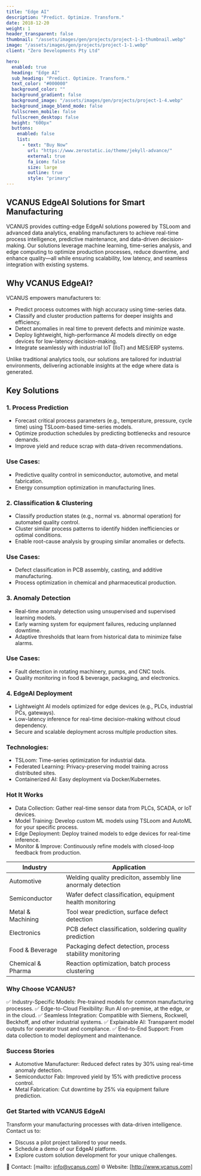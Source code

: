 ```yaml
---
title: "Edge AI"
description: "Predict. Optimize. Transform."
date: 2018-12-20
weight: 1
header_transparent: false
thumbnail: "/assets/images/gen/projects/project-1-1-thumbnail.webp"
image: "/assets/images/gen/projects/project-1-1.webp"
client: "Zero Developments Pty Ltd"

hero:
  enabled: true
  heading: "Edge AI"
  sub_heading: "Predict. Optimize. Transform."
  text_color: "#000000"
  background_color: ""
  background_gradient: false
  background_image: "/assets/images/gen/projects/project-1-4.webp"
  background_image_blend_mode: false
  fullscreen_mobile: false
  fullscreen_desktop: false
  height: "600px"
  buttons:
    enabled: false
    list:
      - text: "Buy Now"
        url: "https://www.zerostatic.io/theme/jekyll-advance/"
        external: true
        fa_icon: false
        size: large
        outline: true
        style: "primary"
---
```


## VCANUS EdgeAI Solutions for Smart Manufacturing

VCANUS provides cutting-edge EdgeAI solutions powered by TSLoom and advanced data analytics, enabling manufacturers to achieve real-time process intelligence, predictive maintenance, and data-driven decision-making. Our solutions leverage machine learning, time-series analysis, and edge computing to optimize production processes, reduce downtime, and enhance quality—all while ensuring scalability, low latency, and seamless integration with existing systems.

## Why VCANUS EdgeAI?

VCANUS empowers manufacturers to:

- Predict process outcomes with high accuracy using time-series data.
- Classify and cluster production patterns for deeper insights and efficiency.
- Detect anomalies in real time to prevent defects and minimize waste.
- Deploy lightweight, high-performance AI models directly on edge devices for low-latency decision-making.
- Integrate seamlessly with industrial IoT (IIoT) and MES/ERP systems.

Unlike traditional analytics tools, our solutions are tailored for industrial environments, delivering actionable insights at the edge where data is generated.

## Key Solutions

### 1. Process Prediction
- Forecast critical process parameters (e.g., temperature, pressure, cycle time) using TSLoom-based time-series models.
- Optimize production schedules by predicting bottlenecks and resource demands.
- Improve yield and reduce scrap with data-driven recommendations.
### Use Cases:
- Predictive quality control in semiconductor, automotive, and metal fabrication.
- Energy consumption optimization in manufacturing lines.


### 2. Classification & Clustering
- Classify production states (e.g., normal vs. abnormal operation) for automated quality control.
- Cluster similar process patterns to identify hidden inefficiencies or optimal conditions.
- Enable root-cause analysis by grouping similar anomalies or defects.
### Use Cases:
- Defect classification in PCB assembly, casting, and additive manufacturing.
- Process optimization in chemical and pharmaceutical production.


### 3. Anomaly Detection
- Real-time anomaly detection using unsupervised and supervised learning models.
- Early warning system for equipment failures, reducing unplanned downtime.
- Adaptive thresholds that learn from historical data to minimize false alarms.
### Use Cases:
- Fault detection in rotating machinery, pumps, and CNC tools.
- Quality monitoring in food & beverage, packaging, and electronics.


### 4. EdgeAI Deployment
- Lightweight AI models optimized for edge devices (e.g., PLCs, industrial PCs, gateways).
- Low-latency inference for real-time decision-making without cloud dependency.
- Secure and scalable deployment across multiple production sites.
### Technologies:
- TSLoom: Time-series optimization for industrial data.
- Federated Learning: Privacy-preserving model training across distributed sites.
- Containerized AI: Easy deployment via Docker/Kubernetes.

### Hot It Works
- Data Collection: Gather real-time sensor data from PLCs, SCADA, or IoT devices.
- Model Training: Develop custom ML models using TSLoom and AutoML for your specific process.
- Edge Deployment: Deploy trained models to edge devices for real-time inference.
- Monitor & Improve: Continuously refine models with closed-loop feedback from production.

| Industry | Application |
|---|---|
| Automotive | Welding quality prediciton, assembly line anormaly detection |
| Semiconductor | Wafer defect classification, equipment health monitoring |
| Metal & Machining | Tool wear prediction, surface defect detection |
| Electronics | PCB defect classification, soldering quality prediction |
| Food & Beverage | Packaging defect detection, process stability monitoring |
| Chemical & Pharma | Reaction optimization, batch process clustering |

### Why Choose VCANUS?
✅ Industry-Specific Models: Pre-trained models for common manufacturing processes.
✅ Edge-to-Cloud Flexibility: Run AI on-premise, at the edge, or in the cloud.
✅ Seamless Integration: Compatible with Siemens, Rockwell, Beckhoff, and other industrial systems.
✅ Explainable AI: Transparent model outputs for operator trust and compliance.
✅ End-to-End Support: From data collection to model deployment and maintenance.

### Success Stories 
- Automotive Manufacturer: Reduced defect rates by 30% using real-time anomaly detection.
- Semiconductor Fab: Improved yield by 15% with predictive process control.
- Metal Fabrication: Cut downtime by 25% via equipment failure prediction.

### Get Started with VCANUS EdgeAI
Transform your manufacturing processes with data-driven intelligence. Contact us to:
- Discuss a pilot project tailored to your needs.
- Schedule a demo of our EdgeAI platform.
- Explore custom solution development for your unique challenges.

📩 Contact: [mailto: info@vcanus.com]
🌐 Website: [http://www.vcanus.com]
